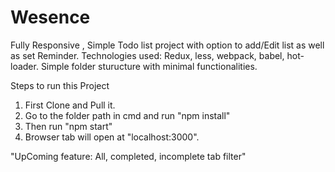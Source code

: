 # Wesence

Fully Responsive , Simple Todo list project with option to add/Edit list as well as set Reminder.
Technologies used: Redux, less, webpack, babel, hot-loader.
Simple folder sturucture with minimal functionalities.

Steps to run this Project
1. First Clone and Pull it. 
2. Go to the folder path in cmd and run "npm install"
3. Then run "npm start"
4. Browser tab will open at "localhost:3000".


"UpComing feature: All, completed, incomplete tab filter"





